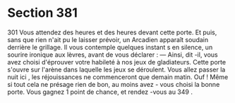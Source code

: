 # Section 381

301
Vous attendez des heures et des heures devant cette porte. Et
puis, sans que rien n'ait pu le laisser prévoir, un Arcadien
apparaît soudain derrière le grillage. Il vous contemple quelques
instant s en silence, un sourire ironique aux lèvres, avant de vous
déclarer :
— Ainsi, dit -il, vous avez choisi d'éprouver votre habileté à nos
jeux de gladiateurs. Cette porte s'ouvre sur l'arène dans laquelle
les jeux se déroulent. Vous allez passer la nuit ici , les
réjouissances ne commenceront que demain matin.
Ouf ! Même si tout cela ne présage rien de bon, au moins avez -
vous choisi la bonne porte. Vous gagnez 1 point de chance,  et
rendez -vous au 349 .